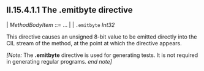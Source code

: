 ## II.15.4.1.1 The .emitbyte directive

 | _MethodBodyItem_ ::= &hellip;
 | \| `.emitbyte` _Int32_
 
This directive causes an unsigned 8-bit value to be emitted directly into the CIL stream of the method, at the point at which the directive appears.

_[Note:_ The **.emitbyte** directive is used for generating tests. It is not required in generating regular programs. _end note]_
